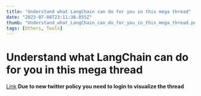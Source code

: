 ```yaml
---
title: "Understand what LangChain can do for you in this mega thread"
date: "2023-07-08T23:11:38.855Z"
thumb: "Understand_what_LangChain_can_do_for_you_in_this_mega_thread.png"
tags: [Others, Tools]
---
```


# Understand what LangChain can do for you in this mega thread

[Link](https://twitter.com/pyquantnews/status/1674392840477057024)
**Due to new twitter policy you need to login to visualize the thread**
